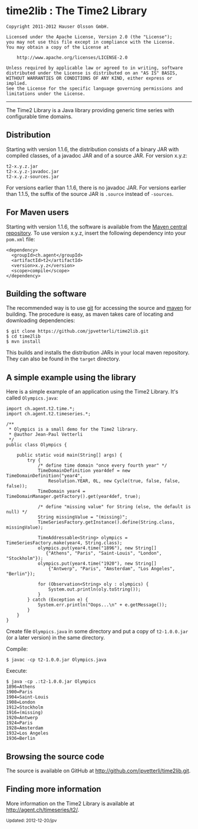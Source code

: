 time2lib : The Time2 Library
============================

	Copyright 2011-2012 Hauser Olsson GmbH.
	
	Licensed under the Apache License, Version 2.0 (the "License");
	you may not use this file except in compliance with the License.
	You may obtain a copy of the License at
	
    	http://www.apache.org/licenses/LICENSE-2.0

	Unless required by applicable law or agreed to in writing, software
	distributed under the License is distributed on an "AS IS" BASIS,
	WITHOUT WARRANTIES OR CONDITIONS OF ANY KIND, either express or implied.
	See the License for the specific language governing permissions and
	limitations under the License.

***

The Time2 Library is a Java library providing 
generic time series with configurable time domains.

Distribution
------------

Starting with version 1.1.6, the distribution consists of a binary JAR with 
compiled classes, of a javadoc JAR and of a source JAR. For version x.y.z:

	t2-x.y.z.jar
	t2-x.y.z-javadoc.jar
	t2-x.y.z-sources.jar

For versions earlier than 1.1.6, there is no javadoc JAR. For versions earlier 
than 1.1.5, the suffix of the source JAR is `.source` instead of `-sources`. 

For Maven users
---------------

Starting with version 1.1.6, the software is available from the 
<a href="http://repo.maven.apache.org/maven2/ch/agent/t2/">Maven central 
repository</a>. To use version x.y.z, insert the following dependency into your 
`pom.xml` file:

    <dependency>
      <groupId>ch.agent</groupId>
      <artifactId>t2</artifactId>
      <version>x.y.z</version>
      <scope>compile</scope>
    </dependency>

Building the software
---------------------

The recommended way is to use [git](http://git-scm.com) for accessing the
source and [maven](<http://maven.apache.org/>) for building. The procedure 
is easy, as maven takes care of locating and downloading dependencies:

	$ git clone https://github.com/jpvetterli/time2lib.git
	$ cd time2lib
	$ mvn install

This builds and installs the distribution JARs in your local maven
repository. They can also be found in the `target` directory.


A simple example using the library
----------------------------------

Here is a simple example of an application using the Time2 Library. 
It's called `Olympics.java`:

	import ch.agent.t2.time.*;
	import ch.agent.t2.timeseries.*;

	/**
	 * Olympics is a small demo for the Time2 library.
	 * @author Jean-Paul Vetterli
	 */
	public class Olympics {
	
	    public static void main(String[] args) {
	        try {
	            /* define time domain "once every fourth year" */
	            TimeDomainDefinition year4def = new TimeDomainDefinition("year4", 
	                Resolution.YEAR, 0L, new Cycle(true, false, false, false));
	            TimeDomain year4 = TimeDomainManager.getFactory().get(year4def, true);
	            
	            /* define "missing value" for String (else, the default is null) */
	            String missingValue = "(missing)";
	            TimeSeriesFactory.getInstance().define(String.class, missingValue);
	
	            TimeAddressable<String> olympics = TimeSeriesFactory.make(year4, String.class);
	            olympics.put(year4.time("1896"), new String[] 
 	               {"Athens", "Paris", "Saint-Louis", "London", "Stockholm"});
	            olympics.put(year4.time("1920"), new String[] 
	                {"Antwerp", "Paris", "Amsterdam", "Los Angeles", "Berlin"});
	            
	            for (Observation<String> oly : olympics) {
	                System.out.println(oly.toString());
	            }
	        } catch (Exception e) {
	            System.err.println("Oops...\n" + e.getMessage());
	        }
	    }
	}

Create file `Olympics.java` in some directory and put a copy of 
`t2-1.0.0.jar` (or a later version) in the same directory.

Compile:

	$ javac -cp t2-1.0.0.jar Olympics.java

Execute:

	$ java -cp .:t2-1.0.0.jar Olympics
	1896=Athens
	1900=Paris
	1904=Saint-Louis
	1908=London
	1912=Stockholm
	1916=(missing)
	1920=Antwerp
	1924=Paris
	1928=Amsterdam
	1932=Los Angeles
	1936=Berlin

Browsing the source code
------------------------

The source is available on GitHub at 
<http://github.com/jpvetterli/time2lib.git>.

Finding more information
------------------------

More information on the Time2 Library is available at 
<http://agent.ch/timeseries/t2/>.

<small>Updated: 2012-12-20/jpv</small>

<link rel="stylesheet" type="text/css" href="README.css"/>


